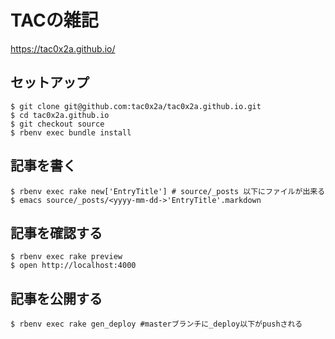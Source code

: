 # TACの雑記
https://tac0x2a.github.io/

## セットアップ
```
$ git clone git@github.com:tac0x2a/tac0x2a.github.io.git
$ cd tac0x2a.github.io
$ git checkout source
$ rbenv exec bundle install
```

## 記事を書く
```
$ rbenv exec rake new['EntryTitle'] # source/_posts 以下にファイルが出来る
$ emacs source/_posts/<yyyy-mm-dd->'EntryTitle'.markdown
```

## 記事を確認する
```
$ rbenv exec rake preview
$ open http://localhost:4000
```

## 記事を公開する
```
$ rbenv exec rake gen_deploy #masterブランチに_deploy以下がpushされる
```
